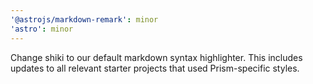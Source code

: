 ```yaml
---
'@astrojs/markdown-remark': minor
'astro': minor
---
```


Change shiki to our default markdown syntax highlighter. This includes updates to all relevant starter projects that used Prism-specific styles.
